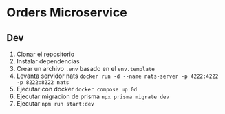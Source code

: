 # Orders Microservice


## Dev

1. Clonar el repositorio
2. Instalar dependencias
3. Crear un archivo `.env` basado en el `env.template`
4. Levanta servidor nats `docker run -d --name nats-server -p 4222:4222 -p 8222:8222 nats`
5. Ejecutar con docker `docker compose up 0d`
6. Ejecutar migracion de prisma `npx prisma migrate dev`
7. Ejecutar `npm run start:dev`
